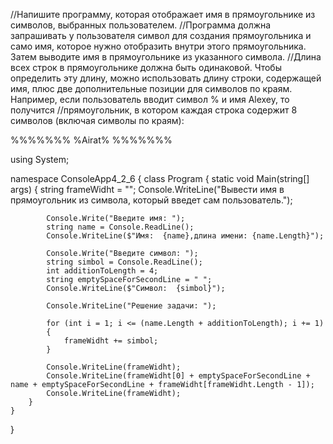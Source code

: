 //Напишите программу, которая отображает имя в прямоугольнике из символов, выбранных пользователем.
//Программа должна запрашивать у пользователя символ для создания прямоугольника и само имя, которое нужно отобразить внутри этого прямоугольника. Затем выводите имя в прямоугольнике из указанного символа.
//Длина всех строк в прямоугольнике должна быть одинаковой. Чтобы определить эту длину, можно использовать длину строки, содержащей имя, плюс две дополнительные позиции для символов по краям. Например, если пользователь вводит символ % и имя Alexey, то получится //прямоугольник, в котором каждая строка содержит 8 символов (включая символы по краям):

%%%%%%%
%Airat%
%%%%%%%


using System;

namespace ConsoleApp4_2_6
{
    class Program
    {
        static void Main(string[] args)
        {
            string frameWidht = "";
            Console.WriteLine("Вывести имя в прямоугольник из символа, который введет сам пользователь.");

            Console.Write("Введите имя: ");
            string name = Console.ReadLine();
            Console.WriteLine($"Имя:  {name},длина имени: {name.Length}");

            Console.Write("Введите символ: ");
            string simbol = Console.ReadLine();
            int additionToLength = 4;
            string emptySpaceForSecondLine = " ";
            Console.WriteLine($"Cимвол:  {simbol}");

            Console.WriteLine("Решение задачи: ");

            for (int i = 1; i <= (name.Length + additionToLength); i += 1)
            {
                frameWidht += simbol;
            }

            Console.WriteLine(frameWidht);
            Console.WriteLine(frameWidht[0] + emptySpaceForSecondLine + name + emptySpaceForSecondLine + frameWidht[frameWidht.Length - 1]);
            Console.WriteLine(frameWidht);
        }
    }
}
